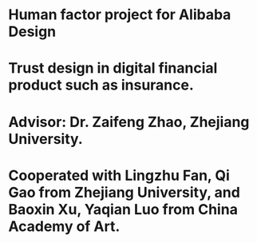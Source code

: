 # Human factor project for Alibaba Design
# Trust design in digital financial product such as insurance.
# Advisor: Dr. Zaifeng Zhao, Zhejiang University.
# Cooperated with Lingzhu Fan, Qi Gao from Zhejiang University, and Baoxin Xu, Yaqian Luo from China Academy of Art.
